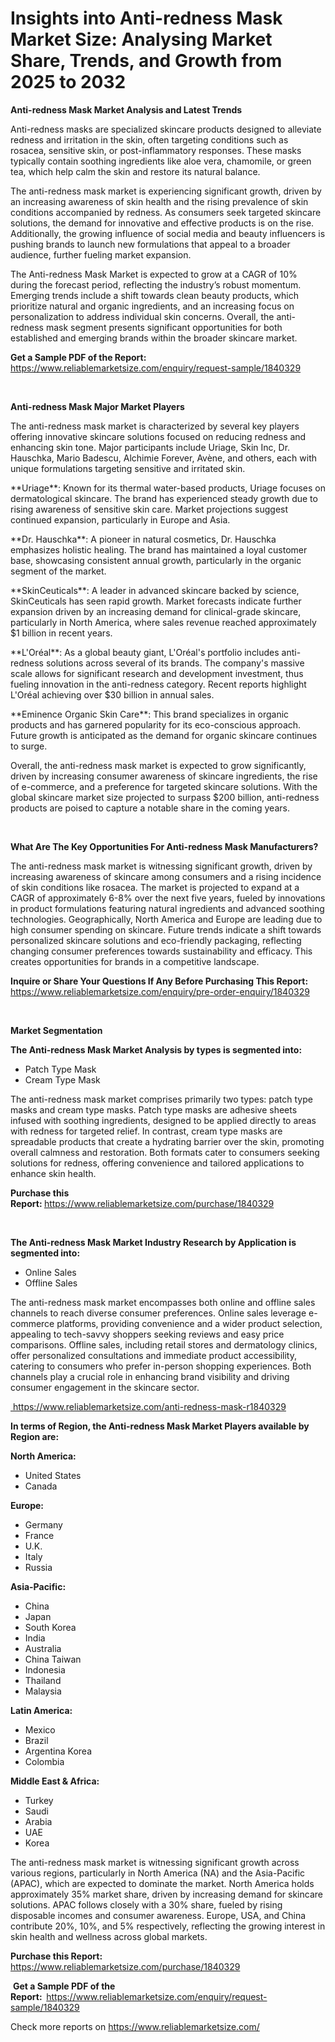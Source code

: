 <p><h1>Insights into Anti-redness Mask Market Size: Analysing Market Share, Trends, and Growth from 2025 to 2032</h1></p><p><strong>Anti-redness Mask Market Analysis and Latest Trends</strong></p>
<p><p>Anti-redness masks are specialized skincare products designed to alleviate redness and irritation in the skin, often targeting conditions such as rosacea, sensitive skin, or post-inflammatory responses. These masks typically contain soothing ingredients like aloe vera, chamomile, or green tea, which help calm the skin and restore its natural balance.</p><p>The anti-redness mask market is experiencing significant growth, driven by an increasing awareness of skin health and the rising prevalence of skin conditions accompanied by redness. As consumers seek targeted skincare solutions, the demand for innovative and effective products is on the rise. Additionally, the growing influence of social media and beauty influencers is pushing brands to launch new formulations that appeal to a broader audience, further fueling market expansion.</p><p>The Anti-redness Mask Market is expected to grow at a CAGR of 10% during the forecast period, reflecting the industry’s robust momentum. Emerging trends include a shift towards clean beauty products, which prioritize natural and organic ingredients, and an increasing focus on personalization to address individual skin concerns. Overall, the anti-redness mask segment presents significant opportunities for both established and emerging brands within the broader skincare market.</p></p>
<p><strong>Get a Sample PDF of the Report:&nbsp;</strong> <a href="https://www.reliablemarketsize.com/enquiry/request-sample/1840329?utm_campaign=3382&utm_medium=2&utm_source=Github&utm_content=ia&utm_term=05042025&utm_id=anti-redness-mask">https://www.reliablemarketsize.com/enquiry/request-sample/1840329</a></p>
<p>&nbsp;</p>
<p><strong>Anti-redness Mask Major Market Players</strong></p>
<p><p>The anti-redness mask market is characterized by several key players offering innovative skincare solutions focused on reducing redness and enhancing skin tone. Major participants include Uriage, Skin Inc, Dr. Hauschka, Mario Badescu, Alchimie Forever, Avène, and others, each with unique formulations targeting sensitive and irritated skin.</p><p>**Uriage**: Known for its thermal water-based products, Uriage focuses on dermatological skincare. The brand has experienced steady growth due to rising awareness of sensitive skin care. Market projections suggest continued expansion, particularly in Europe and Asia.</p><p>**Dr. Hauschka**: A pioneer in natural cosmetics, Dr. Hauschka emphasizes holistic healing. The brand has maintained a loyal customer base, showcasing consistent annual growth, particularly in the organic segment of the market.</p><p>**SkinCeuticals**: A leader in advanced skincare backed by science, SkinCeuticals has seen rapid growth. Market forecasts indicate further expansion driven by an increasing demand for clinical-grade skincare, particularly in North America, where sales revenue reached approximately $1 billion in recent years.</p><p>**L'Oréal**: As a global beauty giant, L'Oréal's portfolio includes anti-redness solutions across several of its brands. The company's massive scale allows for significant research and development investment, thus fueling innovation in the anti-redness category. Recent reports highlight L'Oréal achieving over $30 billion in annual sales.</p><p>**Eminence Organic Skin Care**: This brand specializes in organic products and has garnered popularity for its eco-conscious approach. Future growth is anticipated as the demand for organic skincare continues to surge.</p><p>Overall, the anti-redness mask market is expected to grow significantly, driven by increasing consumer awareness of skincare ingredients, the rise of e-commerce, and a preference for targeted skincare solutions. With the global skincare market size projected to surpass $200 billion, anti-redness products are poised to capture a notable share in the coming years.</p></p>
<p>&nbsp;</p>
<p><strong>What Are The Key Opportunities For Anti-redness Mask Manufacturers?</strong></p>
<p><p>The anti-redness mask market is witnessing significant growth, driven by increasing awareness of skincare among consumers and a rising incidence of skin conditions like rosacea. The market is projected to expand at a CAGR of approximately 6-8% over the next five years, fueled by innovations in product formulations featuring natural ingredients and advanced soothing technologies. Geographically, North America and Europe are leading due to high consumer spending on skincare. Future trends indicate a shift towards personalized skincare solutions and eco-friendly packaging, reflecting changing consumer preferences towards sustainability and efficacy. This creates opportunities for brands in a competitive landscape.</p></p>
<p><strong>Inquire or Share Your Questions If Any Before Purchasing This Report:</strong> <a href="https://www.reliablemarketsize.com/enquiry/pre-order-enquiry/1840329?utm_campaign=3382&utm_medium=2&utm_source=Github&utm_content=ia&utm_term=05042025&utm_id=anti-redness-mask">https://www.reliablemarketsize.com/enquiry/pre-order-enquiry/1840329</a></p>
<p>&nbsp;</p>
<p><strong>Market Segmentation</strong></p>
<p><strong>The Anti-redness Mask Market Analysis by types is segmented into:</strong></p>
<p><ul><li>Patch Type Mask</li><li>Cream Type Mask</li></ul></p>
<p><p>The anti-redness mask market comprises primarily two types: patch type masks and cream type masks. Patch type masks are adhesive sheets infused with soothing ingredients, designed to be applied directly to areas with redness for targeted relief. In contrast, cream type masks are spreadable products that create a hydrating barrier over the skin, promoting overall calmness and restoration. Both formats cater to consumers seeking solutions for redness, offering convenience and tailored applications to enhance skin health.</p></p>
<p><strong>Purchase this Report:&nbsp;</strong><a href="https://www.reliablemarketsize.com/purchase/1840329?utm_campaign=3382&utm_medium=2&utm_source=Github&utm_content=ia&utm_term=05042025&utm_id=anti-redness-mask">https://www.reliablemarketsize.com/purchase/1840329</a></p>
<p>&nbsp;</p>
<p><strong>The Anti-redness Mask Market Industry Research by Application is segmented into:</strong></p>
<p><ul><li>Online Sales</li><li>Offline Sales</li></ul></p>
<p><p>The anti-redness mask market encompasses both online and offline sales channels to reach diverse consumer preferences. Online sales leverage e-commerce platforms, providing convenience and a wider product selection, appealing to tech-savvy shoppers seeking reviews and easy price comparisons. Offline sales, including retail stores and dermatology clinics, offer personalized consultations and immediate product accessibility, catering to consumers who prefer in-person shopping experiences. Both channels play a crucial role in enhancing brand visibility and driving consumer engagement in the skincare sector.</p></p>
<p><a href="https://www.reliablemarketsize.com/anti-redness-mask-r1840329?utm_campaign=3382&utm_medium=2&utm_source=Github&utm_content=ia&utm_term=05042025&utm_id=anti-redness-mask">&nbsp;https://www.reliablemarketsize.com/anti-redness-mask-r1840329</a></p>
<p><strong>In terms of Region, the Anti-redness Mask Market Players available by Region are:</strong></p>
<p>
    <p> <strong> North America: </strong>
        <ul>
            <li>United States</li>
            <li>Canada</li>
        </ul>
        </p> 
    <p> <strong> Europe: </strong>
        <ul>
            <li>Germany</li>
            <li>France</li>
            <li>U.K.</li>
            <li>Italy</li>
            <li>Russia</li>
        </ul>
        </p> 
    <p> <strong> Asia-Pacific: </strong>
        <ul>
            <li>China</li>
            <li>Japan</li>
            <li>South Korea</li>
            <li>India</li>
            <li>Australia</li>
            <li>China Taiwan</li>
            <li>Indonesia</li>
            <li>Thailand</li>
            <li>Malaysia</li>
        </ul>
        </p> 
    <p> <strong> Latin America: </strong>
        <ul>
            <li>Mexico</li>
            <li>Brazil</li>
            <li>Argentina Korea</li>
            <li>Colombia</li>
        </ul>
        </p> 
    <p> <strong> Middle East & Africa: </strong>
        <ul>
            <li>Turkey</li>
            <li>Saudi</li>
            <li>Arabia</li>
            <li>UAE</li>
            <li>Korea</li>
        </ul>
    </p>
    </p>
<p><p>The anti-redness mask market is witnessing significant growth across various regions, particularly in North America (NA) and the Asia-Pacific (APAC), which are expected to dominate the market. North America holds approximately 35% market share, driven by increasing demand for skincare solutions. APAC follows closely with a 30% share, fueled by rising disposable incomes and consumer awareness. Europe, USA, and China contribute 20%, 10%, and 5% respectively, reflecting the growing interest in skin health and wellness across global markets.</p></p>
<p><strong>Purchase this Report: </strong><a href="https://www.reliablemarketsize.com/purchase/1840329?utm_campaign=3382&utm_medium=2&utm_source=Github&utm_content=ia&utm_term=05042025&utm_id=anti-redness-mask">https://www.reliablemarketsize.com/purchase/1840329</a></p>
<p>&nbsp;<strong>Get a Sample PDF of the Report:&nbsp;&nbsp;</strong><a href="https://www.reliablemarketsize.com/enquiry/request-sample/1840329?utm_campaign=3382&utm_medium=2&utm_source=Github&utm_content=ia&utm_term=05042025&utm_id=anti-redness-mask">https://www.reliablemarketsize.com/enquiry/request-sample/1840329</a></p>
<p><strong></strong></p>
<p>Check more reports on <a href="https://www.reliablemarketsize.com/?utm_campaign=3382&utm_medium=2&utm_source=Github&utm_content=ia&utm_term=05042025&utm_id=anti-redness-mask">https://www.reliablemarketsize.com/</a></p>